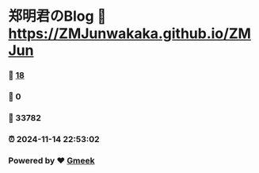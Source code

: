 # 郑明君のBlog :link: https://ZMJunwakaka.github.io/ZMJun 
### :page_facing_up: [18](https://ZMJunwakaka.github.io/ZMJun/tag.html) 
### :speech_balloon: 0 
### :hibiscus: 33782 
### :alarm_clock: 2024-11-14 22:53:02 
### Powered by :heart: [Gmeek](https://github.com/Meekdai/Gmeek)
